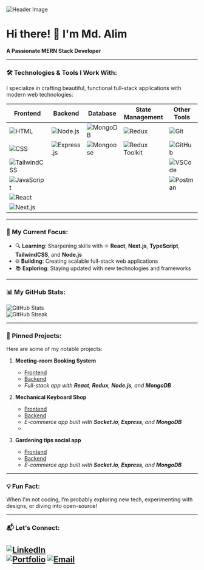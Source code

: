![Header Image](https://i.ibb.co/18WJH3V/Black-and-White-Animated-Gaming-Twitch-Banner.png)  
<!-- Add your custom cover/banner image link above -->

# Hi there! 👋 I'm Md. Alim  
**A Passionate MERN Stack Developer**

---

### 🛠 Technologies & Tools I Work With:

I specialize in crafting beautiful, functional full-stack applications with modern web technologies:

<div align="center">
  
| Frontend              | Backend                | Database               | State Management       | Other Tools            |
|-----------------------|------------------------|------------------------|------------------------|------------------------|
| ![HTML](https://img.shields.io/badge/HTML5-E34F26?style=for-the-badge&logo=html5&logoColor=white) | ![Node.js](https://img.shields.io/badge/Node.js-43853D?style=for-the-badge&logo=node-dot-js&logoColor=white) | ![MongoDB](https://img.shields.io/badge/MongoDB-4EA94B?style=for-the-badge&logo=mongodb&logoColor=white) | ![Redux](https://img.shields.io/badge/Redux-764ABC?style=for-the-badge&logo=redux&logoColor=white) | ![Git](https://img.shields.io/badge/Git-F05032?style=for-the-badge&logo=git&logoColor=white) |
| ![CSS](https://img.shields.io/badge/CSS3-1572B6?style=for-the-badge&logo=css3&logoColor=white)   | ![Express.js](https://img.shields.io/badge/Express.js-000000?style=for-the-badge&logo=express&logoColor=white) | ![Mongoose](https://img.shields.io/badge/Mongoose-880000?style=for-the-badge&logo=mongodb&logoColor=white) | ![Redux Toolkit](https://img.shields.io/badge/Redux_Toolkit-764ABC?style=for-the-badge&logo=redux&logoColor=white) | ![GitHub](https://img.shields.io/badge/GitHub-181717?style=for-the-badge&logo=github&logoColor=white) |
| ![TailwindCSS](https://img.shields.io/badge/Tailwind_CSS-38B2AC?style=for-the-badge&logo=tailwind-css&logoColor=white) |  |   |   | ![VSCode](https://img.shields.io/badge/VSCode-007ACC?style=for-the-badge&logo=visual-studio-code&logoColor=white) |
| ![JavaScript](https://img.shields.io/badge/JavaScript-F7DF1E?style=for-the-badge&logo=javascript&logoColor=black)  |   |   |   | ![Postman](https://img.shields.io/badge/Postman-FF6C37?style=for-the-badge&logo=postman&logoColor=white) |
| ![React](https://img.shields.io/badge/React-20232A?style=for-the-badge&logo=react&logoColor=61DAFB) |  |  |  |   |
| ![Next.js](https://img.shields.io/badge/Next.js-000000?style=for-the-badge&logo=nextdotjs&logoColor=white) |  |  |  |  |
</div>

---

### 🚀 My Current Focus:

- 🔍 **Learning**: Sharpening skills with ⚛️ **React**, **Next.js**, **TypeScript**, **TailwindCSS**, and **Node.js**  
- 🌐 **Building**: Creating scalable full-stack web applications  
- 📚 **Exploring**: Staying updated with new technologies and frameworks

---

### 📊 My GitHub Stats:

![GitHub Stats](https://github-readme-stats.vercel.app/api?username=your-github-username&show_icons=true&theme=radical)  
![GitHub Streak](https://github-readme-streak-stats.herokuapp.com/?user=your-github-username&theme=radical)

---

### 🚧 Pinned Projects:

Here are some of my notable projects:

1. **Meeting-room Booking System**  
   - [Frontend](https://github.com/MdAlim360/meeting-room-booking-system)  
   - [Backend](https://github.com/MdAlim360/meeting-room-booking-server)  
   - _Full-stack app with **React**, **Redux**, **Node.js**, and **MongoDB**_

2. **Mechanical Keyboard Shop**  
   - [Frontend](https://github.com/MdAlim360/mechanical-keyboard-shop-frontend)  
   - [Backend](https://github.com/MdAlim360/mechanical-keyoard-shop-backend)  
   - _E-commerce app built with **Socket.io**, **Express**, and **MongoDB**_
   - 
2. **Gardening tips social app**  
   - [Frontend](https://github.com/MdAlim360/gardening-tips-frontend-project)  
   - [Backend](https://github.com/MdAlim360/gardening-tips-backend-project)  
   - _E-commerce app built with **Socket.io**, **Express**, and **MongoDB**_

---

### 💡 Fun Fact:

When I'm not coding, I’m probably exploring new tech, experimenting with designs, or diving into open-source!

---

### 📬 Let's Connect:

[![LinkedIn](https://img.shields.io/badge/LinkedIn-0077B5?style=for-the-badge&logo=linkedin&logoColor=white)](https://linkedin.com/in/your-linkedin-username)  
[![Portfolio](https://img.shields.io/badge/Portfolio-FF5722?style=for-the-badge&logo=about-dot-me&logoColor=white)](https://your-portfolio-site.com)
[![Email](https://img.shields.io/badge/Email-D14836?style=for-the-badge&logo=gmail&logoColor=white)](mailto:md.alim1042@gmail.com)
---
